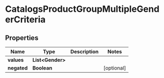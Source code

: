 

# CatalogsProductGroupMultipleGenderCriteria


## Properties

| Name | Type | Description | Notes |
|------------ | ------------- | ------------- | -------------|
|**values** | **List&lt;Gender&gt;** |  |  |
|**negated** | **Boolean** |  |  [optional] |



